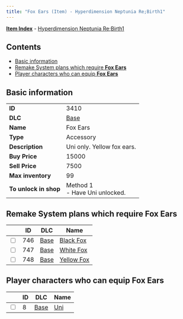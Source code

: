 ```yaml
---
title: "Fox Ears (Item) - Hyperdimension Neptunia Re;Birth1"
---
```


[**Item Index**](/neptunia/rb1/item/index.html) - [Hyperdimension Neptunia Re;Birth1](/neptunia/rb1)

## Contents

- [Basic information](#basic-information)
- [Remake System plans which require **Fox Ears**](#remake-system-plans-which-require-fox-ears)
- [Player characters who can equip **Fox Ears**](#player-characters-who-can-equip-fox-ears)

## Basic information

|   |   |
| -- | -- |
| **ID** | 3410 |
| **DLC** | [Base](/neptunia/rb1/dlc/1-base.html) |
| **Name** | Fox Ears |
| **Type** | Accessory |
| **Description** | Uni only. Yellow fox ears. |
| **Buy Price** | 15000 |
| **Sell Price** | 7500 |
| **Max inventory** | 99 |
| **To unlock in shop** | Method 1<br />- Have Uni unlocked. |


## Remake System plans which require **Fox Ears**

|    | ID | DLC | Name |
| -- | -- | --- | ---- |
| <input type="checkbox" id="rb1-quest-1-746" class="trackbox" /> | 746 | [Base](/neptunia/rb1/dlc/1-base.html) | [Black Fox](/neptunia/rb1/quest/1-746-black-fox.html) |
| <input type="checkbox" id="rb1-quest-1-747" class="trackbox" /> | 747 | [Base](/neptunia/rb1/dlc/1-base.html) | [White Fox](/neptunia/rb1/quest/1-747-white-fox.html) |
| <input type="checkbox" id="rb1-quest-1-748" class="trackbox" /> | 748 | [Base](/neptunia/rb1/dlc/1-base.html) | [Yellow Fox](/neptunia/rb1/quest/1-748-yellow-fox.html) |


## Player characters who can equip **Fox Ears**

|    | ID | DLC | Name |
| -- | -- | --- | ---- |
| <input type="checkbox" id="rb1-player-1-8" class="trackbox" /> | 8 | [Base](/neptunia/rb1/dlc/1-base.html) | [Uni](/neptunia/rb1/player/1-8-uni.html) |
